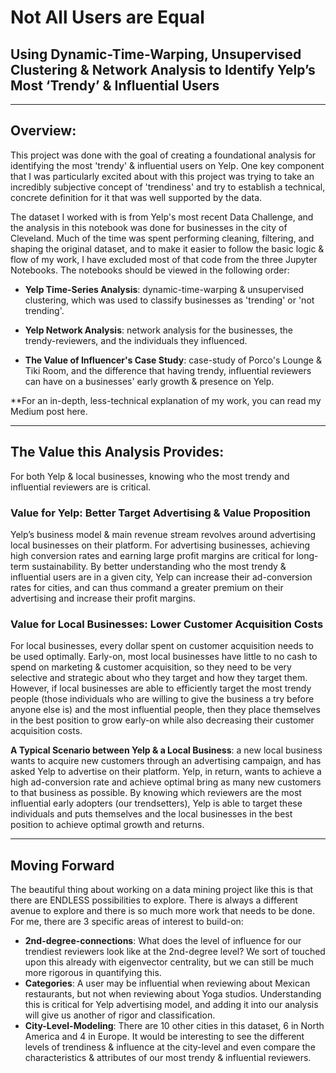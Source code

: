 # Not All Users are Equal
## Using Dynamic-Time-Warping, Unsupervised Clustering &amp; Network Analysis to Identify Yelp’s Most ‘Trendy’ &amp; Influential Users

---
## Overview:

This project was done with the goal of creating a foundational analysis for identifying the most 'trendy' & influential users on Yelp. One key component that I was particularly excited about with this project was trying to take an incredibly subjective concept of 'trendiness' and try to establish a technical, concrete definition for it that was well supported by the data.

The dataset I worked with is from Yelp's most recent Data Challenge, and the analysis in this notebook was done for businesses in the city of Cleveland. Much of the time was spent performing cleaning, filtering, and shaping the original dataset, and to make it easier to follow the basic logic & flow of my work, I have excluded most of that code from the three Jupyter Notebooks. The notebooks should be viewed in the following order:

- **Yelp Time-Series Analysis**: dynamic-time-warping & unsupervised clustering, which was used to classify businesses as 'trending' or 'not trending'.

- **Yelp Network Analysis**: network analysis for the businesses, the trendy-reviewers, and the individuals they influenced.

- **The Value of Influencer's Case Study**: case-study of Porco's Lounge & Tiki Room, and the difference that having trendy, influential reviewers can have on a businesses' early growth & presence on Yelp.

**For an in-depth, less-technical explanation of my work, you can read my Medium post here.

---
## The Value this Analysis Provides:
For both Yelp & local businesses, knowing who the most trendy and influential reviewers are is critical. 

### Value for Yelp: Better Target Advertising & Value Proposition
Yelp’s business model & main revenue stream revolves around advertising local businesses on their platform. For advertising businesses, achieving high conversion rates and earning large profit margins are critical for long-term sustainability. By better understanding who the most trendy & influential users are in a given city, Yelp can increase their ad-conversion rates for cities, and can thus command a greater premium on their advertising and increase their profit margins.

### Value for Local Businesses: Lower Customer Acquisition Costs
For local businesses, every dollar spent on customer acquisition needs to be used optimally. Early-on, most local businesses have little to no cash to spend on marketing & customer acquisition, so they need to be very selective and strategic about who they target and how they target them. However, if local businesses are able to efficiently target the most trendy people (those individuals who are willing to give the business a try before anyone else is) and the most influential people, then they place themselves in the best position to grow early-on while also decreasing their customer acquisition costs.

**A Typical Scenario between Yelp & a Local Business**: a new local business wants to acquire new customers through an advertising campaign, and has asked Yelp to advertise on their platform. Yelp, in return, wants to achieve a high ad-conversion rate and achieve optimal bring as many new customers to that business as possible. By knowing which reviewers are the most influential early adopters (our trendsetters), Yelp is able to target these individuals and puts themselves and the local businesses in the best position to achieve optimal growth and returns.

---
## Moving Forward
The beautiful thing about working on a data mining project like this is that there are ENDLESS possibilities to explore. There is always a different avenue to explore and there is so much more work that needs to be done. For me, there are 3 specific areas of interest to build-on:

- **2nd-degree-connections**: What does the level of influence for our trendiest reviewers look like at the 2nd-degree level? We sort of touched upon this already with eigenvector centrality, but we can still be much more rigorous in quantifying this.
- **Categories**: A user may be influential when reviewing about Mexican restaurants, but not when reviewing about Yoga studios. Understanding this is critical for Yelp advertising model, and adding it into our analysis will give us another of rigor and classification.
- **City-Level-Modeling**: There are 10 other cities in this dataset, 6 in North America and 4 in Europe. It would be interesting to see the different levels of trendiness & influence at the city-level and even compare the characteristics & attributes of our most trendy & influential reviewers.


